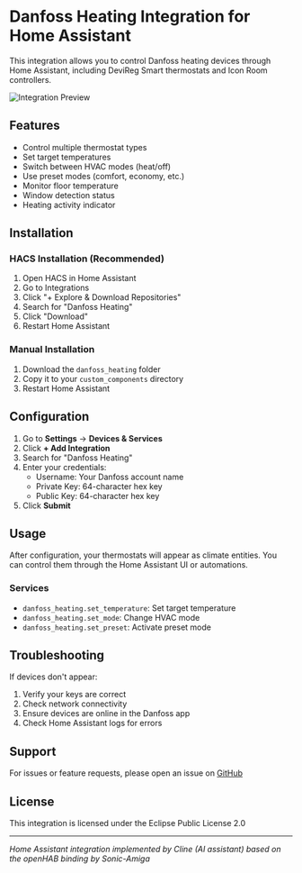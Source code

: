 # Danfoss Heating Integration for Home Assistant

This integration allows you to control Danfoss heating devices through Home Assistant, including DeviReg Smart thermostats and Icon Room controllers.

![Integration Preview](https://via.placeholder.com/800x400?text=Danfoss+Integration+Preview)

## Features
- Control multiple thermostat types
- Set target temperatures
- Switch between HVAC modes (heat/off)
- Use preset modes (comfort, economy, etc.)
- Monitor floor temperature
- Window detection status
- Heating activity indicator

## Installation

### HACS Installation (Recommended)
1. Open HACS in Home Assistant
2. Go to Integrations
3. Click "+ Explore & Download Repositories"
4. Search for "Danfoss Heating"
5. Click "Download"
6. Restart Home Assistant

### Manual Installation
1. Download the `danfoss_heating` folder
2. Copy it to your `custom_components` directory
3. Restart Home Assistant

## Configuration
1. Go to **Settings** → **Devices & Services**
2. Click **+ Add Integration**
3. Search for "Danfoss Heating"
4. Enter your credentials:
   - Username: Your Danfoss account name
   - Private Key: 64-character hex key
   - Public Key: 64-character hex key
5. Click **Submit**

## Usage
After configuration, your thermostats will appear as climate entities. You can control them through the Home Assistant UI or automations.

### Services
- `danfoss_heating.set_temperature`: Set target temperature
- `danfoss_heating.set_mode`: Change HVAC mode
- `danfoss_heating.set_preset`: Activate preset mode

## Troubleshooting
If devices don't appear:
1. Verify your keys are correct
2. Check network connectivity
3. Ensure devices are online in the Danfoss app
4. Check Home Assistant logs for errors

## Support
For issues or feature requests, please open an issue on [GitHub](https://github.com/Sonic-Amiga/org.openhab.binding.devireg)

## License
This integration is licensed under the Eclipse Public License 2.0

---
*Home Assistant integration implemented by Cline (AI assistant) based on the openHAB binding by Sonic-Amiga*
